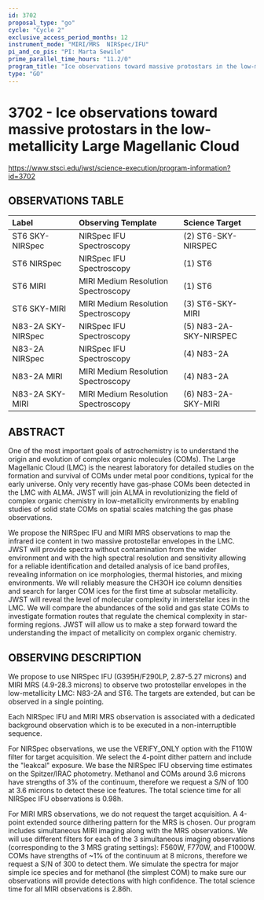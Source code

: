```yaml
---
id: 3702
proposal_type: "go"
cycle: "Cycle 2"
exclusive_access_period_months: 12
instrument_mode: "MIRI/MRS  NIRSpec/IFU"
pi_and_co_pis: "PI: Marta Sewilo"
prime_parallel_time_hours: "11.2/0"
program_title: "Ice observations toward massive protostars in the low-metallicity Large Magellanic Cloud"
type: "GO"
---
```

# 3702 - Ice observations toward massive protostars in the low-metallicity Large Magellanic Cloud
https://www.stsci.edu/jwst/science-execution/program-information?id=3702
## OBSERVATIONS TABLE
| Label                     | Observing Template               | Science Target           |
| :------------------------ | :------------------------------- | :----------------------- |
| ST6 SKY-NIRSpec           | NIRSpec IFU Spectroscopy         | (2) ST6-SKY-NIRSPEC      |
| ST6 NIRSpec               | NIRSpec IFU Spectroscopy         | (1) ST6                  |
| ST6 MIRI                  | MIRI Medium Resolution Spectroscopy | (1) ST6                  |
| ST6 SKY-MIRI              | MIRI Medium Resolution Spectroscopy | (3) ST6-SKY-MIRI         |
| N83-2A SKY-NIRSpec        | NIRSpec IFU Spectroscopy         | (5) N83-2A-SKY-NIRSPEC   |
| N83-2A NIRSpec            | NIRSpec IFU Spectroscopy         | (4) N83-2A               |
| N83-2A MIRI               | MIRI Medium Resolution Spectroscopy | (4) N83-2A               |
| N83-2A SKY-MIRI           | MIRI Medium Resolution Spectroscopy | (6) N83-2A-SKY-MIRI      |

## ABSTRACT

One of the most important goals of astrochemistry is to understand the origin and evolution of complex organic molecules (COMs). The Large Magellanic Cloud (LMC) is the nearest laboratory for detailed studies on the formation and survival of COMs under metal poor conditions, typical for the early universe. Only very recently have gas-phase COMs been detected in the LMC with ALMA. JWST will join ALMA in revolutionizing the field of complex organic chemistry in low-metallicity environments by enabling studies of solid state COMs on spatial scales matching the gas phase observations.

We propose the NIRSpec IFU and MIRI MRS observations to map the infrared ice content in two massive protostellar envelopes in the LMC. JWST will provide spectra without contamination from the wider environment and with the high spectral resolution and sensitivity allowing for a reliable identification and detailed analysis of ice band profiles, revealing information on ice morphologies, thermal histories, and mixing environments. We will reliably measure the CH3OH ice column densities and search for larger COM ices for the first time at subsolar metallicity. JWST will reveal the level of molecular complexity in interstellar ices in the LMC. We will compare the abundances of the solid and gas state COMs to investigate formation routes that regulate the chemical complexity in star-forming regions. JWST will allow us to make a step forward toward the understanding the impact of metallicity on complex organic chemistry.

## OBSERVING DESCRIPTION

We propose to use NIRSpec IFU (G395H/F290LP, 2.87-5.27 microns) and MIRI MRS (4.9-28.3 microns) to observe two protostellar envelopes in the low-metallicity LMC: N83-2A and ST6. The targets are extended, but can be observed in a single pointing.

Each NIRSpec IFU and MIRI MRS observation is associated with a dedicated background observation which is to be executed in a non-interruptible sequence.

For NIRSpec observations, we use the VERIFY_ONLY option with the F110W filter for target acquisition. We select the 4-point dither pattern and include the "leakcal" exposure. We base the NIRSpec IFU observing time estimates on the Spitzer/IRAC photometry. Methanol and COMs around 3.6 microns have strengths of 3% of the continuum, therefore we request a S/N of 100 at 3.6 microns to detect these ice features. The total science time for all NIRSpec IFU observations is 0.98h.

For MIRI MRS observations, we do not request the target acquisition. A 4-point extended source dithering pattern for the MRS is chosen. Our program includes simultaneous MIRI imaging along with the MRS observations. We will use different filters for each of the 3 simultaneous imaging observations (corresponding to the 3 MRS grating settings): F560W, F770W, and F1000W. COMs have strengths of ~1% of the continuum at 8 microns, therefore we request a S/N of 300 to detect them. We simulate the spectra for major simple ice species and for methanol (the simplest COM) to make sure our observations will provide detections with high confidence. The total science time for all MIRI observations is 2.86h.
